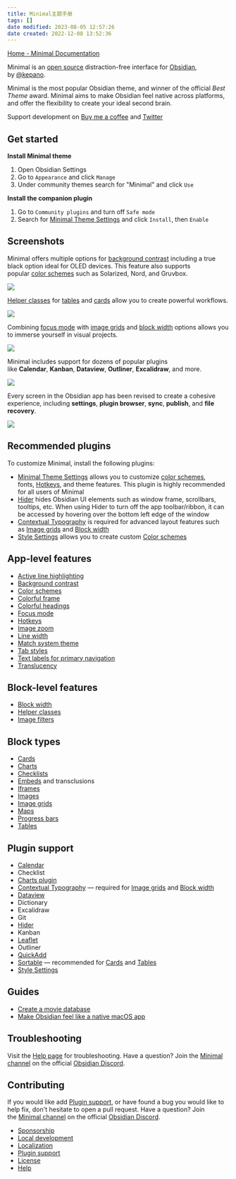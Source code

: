 ```yaml
---
title: Minimal主题手册
tags: []
date modified: 2023-08-05 12:57:26
date created: 2022-12-08 13:52:36
---
```

[Home - Minimal Documentation](https://minimal.guide/Home)


Minimal is an [open source](https://github.com/kepano/obsidian-minimal) distraction-free interface for [Obsidian](https://obsidian.md/), by [@kepano](https://twitter.com/kepano).

Minimal is the most popular Obsidian theme, and winner of the official _Best Theme_ award. Minimal aims to make Obsidian feel native across platforms, and offer the flexibility to create your ideal second brain.

Support development on [Buy me a coffee](https://www.buymeacoffee.com/kepano) and [Twitter](https://twitter.com/kepano)


## Get started

**Install Minimal theme**

1.  Open Obsidian Settings
2.  Go to `Appearance` and click `Manage`
3.  Under community themes search for "Minimal" and click `Use`

**Install the companion plugin**

1.  Go to `Community plugins` and turn off `Safe mode`
2.  Search for [Minimal Theme Settings](obsidian://show-plugin?id=obsidian-minimal-settings) and click `Install`, then `Enable`

## Screenshots

Minimal offers multiple options for [background contrast](https://minimal.guide/Features/Background+contrast) including a true black option ideal for OLED devices. This feature also supports popular [color schemes](https://minimal.guide/Features/Color+schemes) such as Solarized, Nord, and Gruvbox.

![](https://github.com/kepano/obsidian-minimal/raw/master/assets/minimal-variants.png)

[Helper classes](https://minimal.guide/Features/Helper+classes) for [tables](https://minimal.guide/Block+types/Tables) and [cards](https://minimal.guide/Block+types/Cards) allow you to create powerful workflows.

![](https://github.com/kepano/obsidian-minimal/raw/master/assets/minimal-movies.png)

Combining [focus mode](https://minimal.guide/Features/Focus+mode) with [image grids](https://minimal.guide/Block+types/Image+grids) and [block width](https://minimal.guide/Features/Block+width) options allows you to immerse yourself in visual projects.

![](https://github.com/kepano/obsidian-minimal/raw/master/assets/minimal-img-grid.png)

Minimal includes support for dozens of popular plugins like **Calendar**, **Kanban**, **Dataview**, **Outliner**, **Excalidraw**, and more.

![](https://github.com/kepano/obsidian-minimal/raw/master/assets/minimal-plugins.png)

Every screen in the Obsidian app has been revised to create a cohesive experience, including **settings**, **plugin browser**, **sync**, **publish**, and **file recovery**.

![](https://github.com/kepano/obsidian-minimal/raw/master/assets/minimal-modals.png)

## Recommended plugins

To customize Minimal, install the following plugins:

-   [Minimal Theme Settings](https://minimal.guide/Plugins/Minimal+Theme+Settings) allows you to customize [color schemes](https://minimal.guide/Features/Color+schemes), fonts, [Hotkeys](https://minimal.guide/Features/Hotkeys), and theme features. This plugin is highly recommended for all users of Minimal
-   [Hider](https://minimal.guide/Plugins/Hider) hides Obsidian UI elements such as window frame, scrollbars, tooltips, etc. When using Hider to turn off the app toolbar/ribbon, it can be accessed by hovering over the bottom left edge of the window
-   [Contextual Typography](https://minimal.guide/Plugins/Contextual+Typography) is required for advanced layout features such as [Image grids](https://minimal.guide/Block+types/Image+grids) and [Block width](https://minimal.guide/Features/Block+width)
-   [Style Settings](https://minimal.guide/Plugins/Style+Settings) allows you to create custom [Color schemes](https://minimal.guide/Features/Color+schemes)

## App-level features

-   [Active line highlighting](https://minimal.guide/Features/Active+line+highlighting)
-   [Background contrast](https://minimal.guide/Features/Background+contrast)
-   [Color schemes](https://minimal.guide/Features/Color+schemes)
-   [Colorful frame](https://minimal.guide/Features/Colorful+frame)
-   [Colorful headings](https://minimal.guide/Features/Colorful+headings)
-   [Focus mode](https://minimal.guide/Features/Focus+mode)
-   [Hotkeys](https://minimal.guide/Features/Hotkeys)
-   [Image zoom](https://minimal.guide/Features/Image+zoom)
-   [Line width](https://minimal.guide/Features/Line+width)
-   [Match system theme](https://minimal.guide/Features/Match+system+theme)
-   [Tab styles](https://minimal.guide/Features/Tab+styles)
-   [Text labels for primary navigation](https://minimal.guide/Features/Text+labels+for+primary+navigation)
-   [Translucency](https://minimal.guide/Features/Translucency)

## Block-level features

-   [Block width](https://minimal.guide/Features/Block+width)
-   [Helper classes](https://minimal.guide/Features/Helper+classes)
-   [Image filters](https://minimal.guide/Block+types/Images#Image%20filters)

## Block types

-   [Cards](https://minimal.guide/Block+types/Cards)
-   [Charts](https://minimal.guide/Block+types/Charts)
-   [Checklists](https://minimal.guide/Block+types/Checklists)
-   [Embeds](https://minimal.guide/Block+types/Embeds) and transclusions
-   [Iframes](https://minimal.guide/Block+types/Iframes)
-   [Images](https://minimal.guide/Block+types/Images)
-   [Image grids](https://minimal.guide/Block+types/Image+grids)
-   [Maps](https://minimal.guide/Block+types/Maps)
-   [Progress bars](https://minimal.guide/Block+types/Progress+bars)
-   [Tables](https://minimal.guide/Block+types/Tables)

## Plugin support

-   [Calendar](https://minimal.guide/Plugins/Calendar)
-   Checklist
-   [Charts plugin](https://minimal.guide/Plugins/Charts+plugin)
-   [Contextual Typography](https://minimal.guide/Plugins/Contextual+Typography) — required for [Image grids](https://minimal.guide/Block+types/Image+grids) and [Block width](https://minimal.guide/Features/Block+width)
-   [Dataview](https://minimal.guide/Plugins/Dataview)
-   Dictionary
-   Excalidraw
-   Git
-   [Hider](https://minimal.guide/Plugins/Hider)
-   Kanban
-   [Leaflet](https://minimal.guide/Plugins/Leaflet)
-   Outliner
-   [QuickAdd](https://minimal.guide/Plugins/QuickAdd)
-   [Sortable](https://minimal.guide/Plugins/Sortable) — recommended for [Cards](https://minimal.guide/Block+types/Cards) and [Tables](https://minimal.guide/Block+types/Tables)
-   [Style Settings](https://minimal.guide/Plugins/Style+Settings)

## Guides

-   [Create a movie database](https://minimal.guide/Guides/Create+a+movie+database)
-   [Make Obsidian feel like a native macOS app](https://minimal.guide/Guides/macOS+configuration)

## Troubleshooting

Visit the [Help page](https://minimal.guide/Help) for troubleshooting. Have a question? Join the [Minimal channel](https://discord.com/channels/686053708261228577/931008597557649410) on the official [Obsidian Discord](https://discord.gg/veuWUTm).

## Contributing

If you would like add [Plugin support](https://minimal.guide/Contributing/Plugin+support), or have found a bug you would like to help fix, don't hesitate to open a pull request. Have a question? Join the [Minimal channel](https://discord.com/channels/686053708261228577/931008597557649410) on the official [Obsidian Discord](https://discord.gg/veuWUTm).

-   [Sponsorship](https://minimal.guide/Contributing/Sponsorship)
-   [Local development](https://minimal.guide/Contributing/Local+development)
-   [Localization](https://minimal.guide/Contributing/Localization)
-   [Plugin support](https://minimal.guide/Contributing/Plugin+support)
-   [License](https://minimal.guide/Contributing/License)
-   [Help](https://minimal.guide/Help)